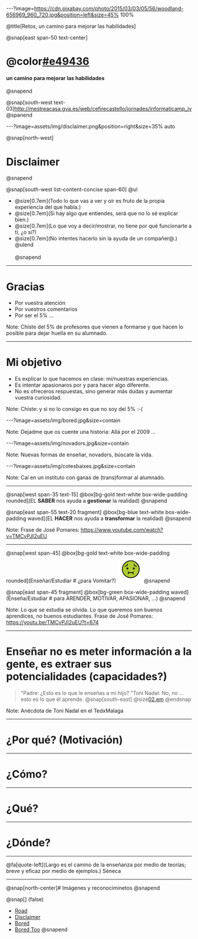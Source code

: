 ---?image=https://cdn.pixabay.com/photo/2015/03/03/05/56/woodland-656969_960_720.jpg&position=left&size=45% 100%

@title[Retos, un camino para mejorar las habilidades]

@snap[east span-50 text-center]
# @color[#e49436](Retos)
#### un camino para mejorar las habilidades
@snapend

@snap[south-west text-03]http://mestreacasa.gva.es/web/cefirecastello/jornades/informaticamp_iv @spanend

---?image=assets/img/disclaimer.png&position=right&size=35% auto

@snap[north-west]
# Disclaimer
@snapend

@snap[south-west list-content-concise span-60]
@ul[](false)
- @size[0.7em](Todo lo que vas a ver y oír es fruto de la propia experiencia del que habla.)
- @size[0.7em](Si hay algo que entiendes, será que no lo sé explicar bien.)
- @size[0.7em](Lo que voy a decir/mostrar, no tiene por qué funcionarte a tí, ¿o si?)
- @size[0.7em](No intentes hacerlo sin la ayuda de un compañer@.)
@ulend
<br><br>
@snapend

---

# Gracias

- Por vuestra atención
- Por vuestros comentarios
- Por ser el 5% ...

Note:
Chiste del 5% de profesores que vienen a formarse y que hacen lo posible para dejar huella en su alumnado.

---

# Mi objetivo
- Es explicar lo que hacemos en clase: mi/nuestras experiencias.
- Es intentar apasionaros por y para hacer algo diferente.
- No es ofreceros respuestas, sino generar más dudas y aumentar vuestra curiosidad.

Note:
Chiste: y si no lo consigo es que no soy del 5% :-( 


---?image=assets/img/bored.jpg&size=contain

Note: 
Dejadme que os cuente una historia: Allá por el 2009 ...

---?image=assets/img/novadors.jpg&size=contain

Note: 
Nuevas formas de enseñar, novadors, búscate la vida. 

---?image=assets/img/cotesbaixes.jpg&size=contain

Note: 
Caí en un instituto con ganas de (trans)formar al alumnado.

---

@snap[west span-35 text-15] 
@box[bg-gold text-white box-wide-padding rounded](EL **SABER** nos ayuda a **gestionar** la realidad) 
@snapend

@snap[east span-55 text-20 fragment] 
@box[bg-blue text-white box-wide-padding waved](EL **HACER** nos ayuda a **transformar** la realidad) 
@snapend

Note: 
Frase de José Pomares: https://www.youtube.com/watch?v=TMCvPJI2uEU

---

@snap[west span-45] @box[bg-gold text-white box-wide-padding rounded](Enseñar/Estudiar # ¿para Vomitar?) ![Vomito](assets/img/vomito.png)@snapend

@snap[east span-45 fragment] @box[bg-green box-wide-padding waved](Enseña/Estudiar #  para ARENDER, MOTIVAR, APASIONAR, ...) @snapend

Note: 
Lo que se estudia se olvida.
Lo que queremos son buenos aprendices, no buenos estudiantes.
Frase de José Pomares: https://youtu.be/TMCvPJI2uEU?t=674

---


# Enseñar no es meter información a la gente, es extraer sus potencialidades (capacidades?)

> "Padre: ¿Esto es lo que le enseñas a mi hijo?
> "Toni Nadal: No, no ... esto es lo que él aprende.
@snap[south-east] @size[02.em](https://www.youtube.com/watch?v=FXL2G1p-EDw) @endsnap

Note: 
Anécdota de Toni Nadal en el TedxMalaga

---

# ¿Por qué? (Motivación)

---

# ¿Cómo? 


---

# ¿Qué?


---

# ¿Dónde?

---

@fa[quote-left](Largo es el camino de la enseñanza por medio de teorías; breve y eficaz por medio de ejemplos.)
Séneca

---
@snap[north-center]# Imágenes y reconociminetos @snapend

@snap[] (false)
- [Road](https://pixabay.com/photos/woodland-road-falling-leaf-natural-656969/)
- [Disclaimer](https://pixabay.com/es/illustrations/seguridad-cibernética-1923446/)
- [Bored](https://pixabay.com/photos/book-bored-college-education-15584/)
- [Bored Too](https://pixabay.com/photos/school-bored-girl-education-3666924/)
@snapend